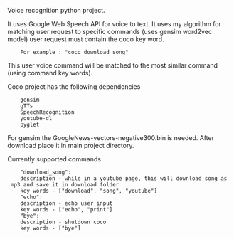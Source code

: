 Voice recognition python project.

It uses Google Web Speech API for voice to text.
It uses my algorithm for matching user request to specific commands (uses gensim word2vec model)
user request must contain the coco key word. 
	
		For example : "coco download song"

This user voice command will be matched to the most similar command (using command key words).


Coco project has the following dependencies

		gensim
		gTTs
		SpeechRecognition
		youtube-dl
		pyglet


For gensim the GoogleNews-vectors-negative300.bin is needed.
After download place it in main project directory.

Currently supported commands

	    "download_song":
		description - while in a youtube page, this will download song as .mp3 and save it in download folder
		key words - ["download", "song", "youtube"]
	    "echo":
		description - echo user input
		key words - ["echo", "print"]
	    "bye":
		description - shutdown coco
		key words - ["bye"]
	
